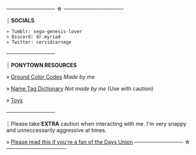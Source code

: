 ───────────── ☆ ────────────────

┊ **SOCIALS**
```
» Tumblr: sega-genesis-lover
» Discord: dr.myriad
» Twitter: cervidcarnage
```
─────────────

┊ **PONYTOWN RESOURCES**

» [Ground Color Codes](https://rentry.co/ponytown-color-codes) *Made by me*

» [Name Tag Dictionary](https://rentry.co/Name-Tag-Dictionary) *Not made by me* (Use with caution)

» [Toys](https://ponytown.fandom.com/wiki/Toys)

─────────────

┊ Please take **EXTRA** caution when interacting with me. I'm very snappy and unneccessarily aggressive at times. 

» [Please read this if you're a fan of the Days Union](https://down-with-the-days-union.carrd.co/)
───────────── ☆ ────────────────
